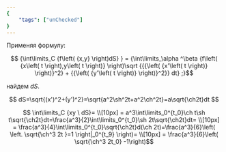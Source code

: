 ```yaml
---
{
    "tags": ["unChecked"]
}
---
```


Применяя формулу:

$$ {\int\limits_C {f\left( {x,y} \right)dS} } = {\int\limits_\alpha ^\beta {f\left( {x\left( t \right),y\left( t \right)} \right)\sqrt {{{\left( {x'\left( t \right)} \right)}^2} + {{\left( {y'\left( t \right)} \right)}^2}} dt} ;}$$

найдем $dS$.

$$ dS=\sqrt{(x')^2+(y')^2}=\sqrt{a^2\sh^2t+a^2\ch^2t}=a\sqrt{\ch2t}dt $$

$$ \int\limits_C {xy \ dS}= \\[10px] = a^3\int\limits_0^{t_0}\ch t\sh t\sqrt{\ch2t}dt=\frac{a^3}{2}\int\limits_0^{t_0}\sh 2t\sqrt{\ch2t}dt= \\[10px] = \frac{a^3}{4}\int\limits_0^{t_0}\sqrt{\ch2t}d(\ch 2t)=\frac{a^3}{6}\left( \left. \sqrt{\ch^3 2t }=1 \right|_0^{t_9} \right)= \\[10px] = \frac{a^3}{6}\left( \sqrt{\ch^3 2t_0} -1\right)$$